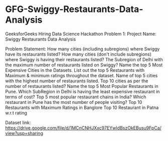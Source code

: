 # GFG-Swiggy-Restaurants-Data-Analysis
GeeksforGeeks Hiring Data Science Hackathon
Problem 1:
Project Name: Swiggy Restaurants Data Analysis

Problem Statement:
How many cities (including subregions) where Swiggy have its restaurants listed?
How many cities  (don't include subregions) where Swiggy is having their restaurants listed?
The Subregion of Delhi with the maximum number of restaurants listed on Swiggy?
Name the top 5 Most Expensive Cities in the Datasets.
List out the top 5 Restaurants with Maximum & minimum ratings throughout the dataset.
Name of top 5 cities with the highest number of restaurants listed.
Top 10 cities as per the number of restaurants listed?
Name the top 5 Most Popular Restaurants in Pune.
Which SubRegion in Delhi is having the least expensive restaurant in terms of cost?
Top 5 most popular restaurant chains in India?
Which restaurant in Pune has the most number of people visiting?
Top 10 Restaurants with Maximum Ratings in Banglore
Top 10 Restaurant in Patna w.r.t rating 

Dataset link: https://drive.google.com/file/d/1MCnCNHJXxc97EYwIdBszOkEBusu9FpCa/view?usp=sharing

